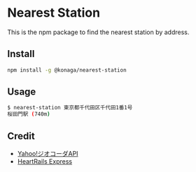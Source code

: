 # Nearest Station
This is the npm package to find the nearest station by address.

## Install
```sh
npm install -g @konaga/nearest-station
```

## Usage
```sh
$ nearest-station 東京都千代田区千代田1番1号
桜田門駅 (740m)
```

## Credit
- [Yahoo!ジオコーダAPI](https://developer.yahoo.co.jp/webapi/map/openlocalplatform/v1/geocoder.html)
- [HeartRails Express](https://express.heartrails.com/api.html)
